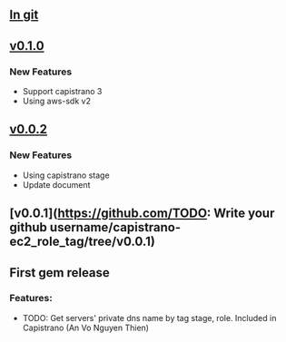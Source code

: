 ## [In git](https://github.com/heosuax/capistrano-ec2_role_tag/compare/v0.0.2...HEAD)

## [v0.1.0](https://github.com/heosuax/capistrano-ec2_role_tag/tree/v0.1.0)

### New Features
* Support capistrano 3
* Using aws-sdk v2

## [v0.0.2](https://github.com/heosuax/capistrano-ec2_role_tag/tree/v0.0.2)

### New Features
* Using capistrano stage
* Update document

## [v0.0.1](https://github.com/TODO: Write your github username/capistrano-ec2_role_tag/tree/v0.0.1)

## First gem release

### Features:
* TODO: Get servers' private dns name by tag stage, role. Included in Capistrano (An Vo Nguyen Thien)
